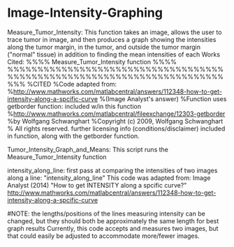 # Image-Intensity-Graphing

Measure_Tumor_Intensity:
This function takes an image, allows the user to trace tumor in image, and then produces a graph showing the intensities along the tumor margin, in the tumor, and outside the tumor margin ("normal" tissue) in addition to finding the mean intensities of each 
Works Cited:
%%%% Measure_Tumor_Intensity function %%%%
%%%%%%%%%%%%%%%%%%%%%%%%%%%%%%%%%%%%%%%%%%%%%%%%%%%%%%%%%%%%%%%%%%%%%%%%%%%
%CITED
%Code adapted from:
%<http://www.mathworks.com/matlabcentral/answers/112348-how-to-get-intensity-along-a-spcific-curve>
%(Image Analyst's answer)
%Function uses getborder function: included w/in this function
%http://www.mathworks.com/matlabcentral/fileexchange/12303-getborder
%by Wolfgang Schwanghart
%Copyright (c) 2009, Wolfgang Schwanghart
% All rights reserved.
further licensing info (conditions/disclaimer) included in function, along with the getborder function.

Tumor_Intensity_Graph_and_Means:
This script runs the Measure_Tumor_Intensity function 

intensity_along_line:
first pass at comparing the intensities of two images along a line: "intensity_along_line"
  This code was adapted from:
  Image Analyst (2014) "How to get INTENSITY along a spcific curve?" 
  <http://www.mathworks.com/matlabcentral/answers/112348-how-to-get-intensity-along-a-spcific-curve>

  #NOTE: the lengths/positions of the lines measuring intensity can be changed, but they should both be approximately the same length for best graph results
  Currently, this code accepts and measures two images, but that could easily be adjusted to accommodate more/fewer images. 
